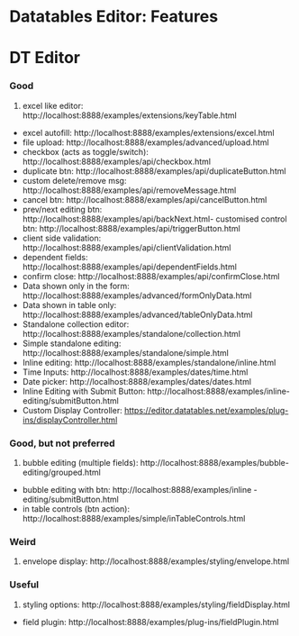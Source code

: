 # Datatables Editor: Features

# DT Editor

### Good
1. excel like editor: http://localhost:8888/examples/extensions/keyTable.html
- excel autofill: http://localhost:8888/examples/extensions/excel.html
- file upload: http://localhost:8888/examples/advanced/upload.html
- checkbox (acts as toggle/switch): http://localhost:8888/examples/api/checkbox.html
- duplicate btn: http://localhost:8888/examples/api/duplicateButton.html
- custom delete/remove msg: http://localhost:8888/examples/api/removeMessage.html
- cancel btn: http://localhost:8888/examples/api/cancelButton.html
- prev/next editing btn: http://localhost:8888/examples/api/backNext.html- customised control btn: http://localhost:8888/examples/api/triggerButton.html
- client side validation: http://localhost:8888/examples/api/clientValidation.html
- dependent fields: http://localhost:8888/examples/api/dependentFields.html
- confirm close: http://localhost:8888/examples/api/confirmClose.html
- Data shown only in the form: http://localhost:8888/examples/advanced/formOnlyData.html
- Data shown in table only: http://localhost:8888/examples/advanced/tableOnlyData.html
- Standalone collection editor: http://localhost:8888/examples/standalone/collection.html
- Simple standalone editing: http://localhost:8888/examples/standalone/simple.html
- Inline editing: http://localhost:8888/examples/standalone/inline.html
- Time Inputs: http://localhost:8888/examples/dates/time.html
- Date picker: http://localhost:8888/examples/dates/dates.html
- Inline Editing with Submit Button: http://localhost:8888/examples/inline-editing/submitButton.html
- Custom Display Controller: https://editor.datatables.net/examples/plug-ins/displayController.html

### Good, but not preferred
1. bubble editing (multiple fields): http://localhost:8888/examples/bubble-editing/grouped.html
- bubble editing with btn: http://localhost:8888/examples/inline
-editing/submitButton.html
- in table controls (btn action): http://localhost:8888/examples/simple/inTableControls.html

### Weird
1. envelope display: http://localhost:8888/examples/styling/envelope.html

### Useful
1. styling options: http://localhost:8888/examples/styling/fieldDisplay.html
- field plugin: http://localhost:8888/examples/plug-ins/fieldPlugin.html
